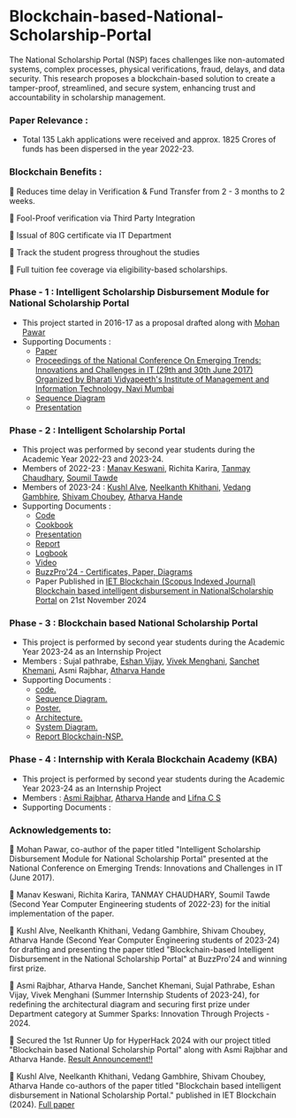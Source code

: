 # Blockchain-based-National-Scholarship-Portal
The National Scholarship Portal (NSP) faces challenges like non-automated systems, complex processes, physical verifications, fraud, delays, and data security. This research proposes a blockchain-based solution to create a tamper-proof, streamlined, and secure system, enhancing trust and accountability in scholarship management.

### Paper Relevance : 
* Total 135 Lakh applications were received and approx. 1825 Crores of funds has been dispersed in the year 2022-23.

### Blockchain Benefits :
📌 Reduces time delay in Verification & Fund Transfer from 2 - 3 months to 2 weeks.

📌 Fool-Proof verification via Third Party Integration 

📌 Issual of 80G certificate via IT Department 

📌 Track the student progress throughout the studies

📌 Full tuition fee coverage via eligibility-based scholarships.

### Phase - 1 : Intelligent Scholarship Disbursement Module for National Scholarship Portal
* This project started in 2016-17 as a proposal drafted along with [Mohan Pawar](https://www.linkedin.com/in/mohan08p/)
* Supporting Documents :
  - [Paper](https://github.com/LifnaJos/Blockchain-based-National-Scholarship-Portal/blob/Phase-1-Intelligent-Scholarship-Disbursement-Module-for-NSP-(2016-17)/ISDM_NSP_Paper.pdf)
  - [Proceedings of the National Conference On Emerging Trends: Innovations and Challenges in IT (29th and 30th June 2017) Organized by Bharati Vidyapeeth's Institute of Management and Information Technology, Navi Mumbai](https://github.com/LifnaJos/Blockchain-based-National-Scholarship-Portal/blob/Phase-1-Intelligent-Scholarship-Disbursement-Module-for-NSP-(2016-17)/NCIT2018_Proceedings.pdf)
  - [Sequence Diagram](https://github.com/LifnaJos/Blockchain-based-National-Scholarship-Portal/blob/Intelligent-Scholarship-Disbursement-Module-for-National-Scholarship-Portal-(NSP)-(2016-17)/Scholarship%20Disbursment%20System_SequenceDiagram.pdf)
  - [Presentation](https://github.com/LifnaJos/Blockchain-based-National-Scholarship-Portal/blob/Intelligent-Scholarship-Disbursement-Module-for-National-Scholarship-Portal-(NSP)-(2016-17)/ISDM_NSP.pdf)

### Phase - 2 : Intelligent Scholarship Portal
* This project was performed by second year students during the Academic Year 2022-23 and 2023-24.
* Members of 2022-23 : [Manav Keswani](https://www.linkedin.com/in/manav-keswani-012a20204/), Richita Karira, [Tanmay Chaudhary](https://www.linkedin.com/in/tanmay-chaudhary-22493127b/), [Soumil Tawde](https://www.linkedin.com/in/soumil-tawde/)
* Members of 2023-24 : [Kushl Alve](https://www.linkedin.com/in/kushl-alve/), [Neelkanth Khithani](https://www.linkedin.com/in/neelkanth-khithani/), [Vedang Gambhire](https://www.linkedin.com/in/vedang-gambhire-114049254/), [Shivam Choubey](https://www.linkedin.com/in/shivam-choubey-6993a52a0/), [Atharva Hande](https://www.linkedin.com/in/atharva-hande/)
* Supporting Documents :
  - [Code](https://github.com/LifnaJos/Blockchain-based-National-Scholarship-Portal/tree/Phase-2-Intelligent-Scholarship-Portal-(2023-24-SE-09)/code)
  - [Cookbook](https://github.com/LifnaJos/Blockchain-based-National-Scholarship-Portal/blob/Phase-2-Intelligent-Scholarship-Portal-(2023-24-SE-09)/Intelligent%20Scholarship%20Program%20Cookbook.pdf)
  - [Presentation](https://github.com/LifnaJos/Blockchain-based-National-Scholarship-Portal/blob/Phase-2-Intelligent-Scholarship-Portal-(2023-24-SE-09)/Intelligent%20Scholarship%20Program%20Presentation.pdf)
  - [Report](https://github.com/LifnaJos/Blockchain-based-National-Scholarship-Portal/blob/Phase-2-Intelligent-Scholarship-Portal-(2023-24-SE-09)/Intelligent%20Scholarship%20Program%20Project%20Report%202023-24.pdf)
  - [Logbook](https://github.com/LifnaJos/Blockchain-based-National-Scholarship-Portal/blob/Phase-2-Intelligent-Scholarship-Portal-(2023-24-SE-09)/Intelligent%20Scholarship%20Program%20Logbook%202023-24.pdf)
  - [Video](https://github.com/LifnaJos/Blockchain-based-National-Scholarship-Portal/blob/Phase-2-Intelligent-Scholarship-Portal-(2023-24-SE-09)/video/Intelligent%20Scholarship%20Portal%20-%20Brave%202024-03-28%2023-32-45.mp4)
  - [BuzzPro'24 - Certificates, Paper, Diagrams](https://github.com/LifnaJos/Blockchain-based-National-Scholarship-Portal/blob/Phase-2-Intelligent-Scholarship-Portal-(2023-24-SE-09)/BuzzPro'24-%20Certificates%2CPaper%2CDiagrams.pdf)
  - Paper Published in [IET Blockchain (Scopus Indexed Journal)](https://www.scopus.com/sourceid/21101199913) [Blockchain based intelligent disbursement in NationalScholarship Portal](https://ietresearch.onlinelibrary.wiley.com/doi/epdf/10.1049/blc2.12092) on 21st November 2024
    
### Phase - 3 : Blockchain based National Scholarship Portal
* This project is performed by second year students during the Academic Year 2023-24 as an Internship Project
* Members : Sujal pathrabe, [Eshan Vijay](https://www.linkedin.com/in/eshanvijay/), [Vivek Menghani](https://www.linkedin.com/in/vivek-menghani-b74093303), [Sanchet  Khemani](https://www.linkedin.com/in/sanchetkhemani/), Asmi Rajbhar, [Atharva Hande](https://www.linkedin.com/in/atharva-hande/)
* Supporting Documents :
  - [code.](https://github.com/LifnaJos/Blockchain-based-National-Scholarship-Portal/tree/Phase-3-Blockchain-based-NSP-(2023-24-IP-02)/code)
  - [Sequence Diagram.](https://github.com/LifnaJos/Blockchain-based-National-Scholarship-Portal/tree/Phase-3-Blockchain-based-NSP-(2023-24-IP-02)/Sequence%20Diagram)
  - [Poster.](https://github.com/LifnaJos/Blockchain-based-National-Scholarship-Portal/blob/Phase-3-Blockchain-based-NSP-(2023-24-IP-02)/Blockchain%20-%20Based%20Scholarship%20Fund%20Disbursement%20System%20%20Poster%20(A3)%20(1).pdf)
  - [Architecture.](https://github.com/LifnaJos/Blockchain-based-National-Scholarship-Portal/blob/Phase-3-Blockchain-based-NSP-(2023-24-IP-02)/Architecture.pdf)
  - [System Diagram.](https://github.com/LifnaJos/Blockchain-based-National-Scholarship-Portal/blob/b20b3c088bba410a9112ccc3ce65745bfde7f4d5/System%20Diagram.pdf)
  - [Report Blockchain-NSP.](https://github.com/LifnaJos/Blockchain-based-National-Scholarship-Portal/blob/Phase-3-Blockchain-based-NSP-(2023-24-IP-02)/BlockNSP_Report.docx)

### Phase - 4 : Internship with Kerala Blockchain Academy (KBA)
* This project is performed by second year students during the Academic Year 2023-24 as an Internship Project
* Members : [Asmi Rajbhar](https://www.linkedin.com/in/asmi-rajbhar-818613239/), [Atharva Hande](https://www.linkedin.com/in/atharva-hande/) and [Lifna C S](https://www.linkedin.com/in/lifna-c-s-94015678/)
* Supporting Documents :

### Acknowledgements to:
🎊 Mohan Pawar, co-author of the paper titled "Intelligent Scholarship Disbursement Module for National Scholarship Portal" presented at the National Conference on Emerging Trends: Innovations and Challenges in IT (June 2017).

🎊 Manav Keswani, Richita Karira, TANMAY CHAUDHARY, Soumil Tawde (Second Year Computer Engineering students of 2022-23) for the initial implementation of the paper.

🎊 Kushl Alve, Neelkanth Khithani, Vedang Gambhire, Shivam Choubey, Atharva Hande (Second Year Computer Engineering students of 2023-24) for drafting and presenting the paper titled "Blockchain-based Intelligent Disbursement in the National Scholarship Portal" at BuzzPro'24 and winning first prize. 

🎊 Asmi Rajbhar, Atharva Hande, Sanchet Khemani, Sujal Pathrabe, Eshan Vijay, Vivek Menghani (Summer Internship Students of 2023-24), for redefining the architectural diagram and securing first prize under Department category at Summer Sparks: Innovation Through Projects - 2024.

🎊 Secured the 1st Runner Up for HyperHack 2024 with our project titled "Blockchain based National Scholarship Portal" along with Asmi Rajbhar and Atharva Hande. [Result Announcement!!](https://lf-hyperledger.atlassian.net/wiki/spaces/HIRC/pages/19171776/Final+Result)

🎊 Kushl Alve, Neelkanth Khithani, Vedang Gambhire, Shivam Choubey, Atharva Hande co-authors of the paper titled "Blockchain based intelligent disbursement in National
Scholarship Portal." published in IET Blockchain (2024). [Full paper](https://lnkd.in/dpEQ63ju)
